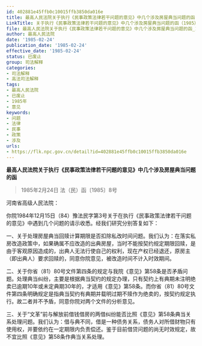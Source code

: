 ```yaml
---
id: 402881e45ffb0c10015ffb3850da016e
title: 最高人民法院关于执行《民事政策法律若干问题的意见》中几个涉及房屋典当问题的函
LinkTitle: 关于执行《民事政策法律若干问题的意见》中几个涉及房屋典当问题的函（1985）
file: 最高人民法院关于执行《民事政策法律若干问题的意见》中几个涉及房屋典当问题的函_19850224_402881e45ffb0c10015ffb3850da016e.docx
author: 最高人民法院
date: '1985-02-24'
publication_date: '1985-02-24'
effective_date: '1985-02-24'
status: 已废止
group: 司法解释
categories:
- 司法解释
- 高法司法解释
tags:
- 最高人民法院
- 已废止
- 1985年
- 意见
keywords:
- 问题
- 法律
- 民事
- 政策
- 涉及
urls:
- https://flk.npc.gov.cn/detail?id=402881e45ffb0c10015ffb3850da016e
---
```


**最高人民法院关于执行《民事政策法律若干问题的意见》中几个涉及房屋典当问题的函**

> 1985年2月24日 法（民）函〔1985〕8号

河南省高级人民法院：

你院1984年12月15日（84）豫法民字第3号关于在执行《民事政策法律若干问题的意见》中遇到几个问题的请示收悉。经我们研究分别答复如下：

一、关于处理房屋典当回赎计算期限是否扣除私改时间问题。我们认为：在落实私房改造政策中，如果确属不应改造的出典房屋，当时不能按契约规定期限回赎，是由于客观原因造成的，出典人无法行使自己的权利，现在产权已经退还，原房主（即出典人）要求回赎的，同意你院意见，被改造时间不计入时效期间。

二、关于你省（81）80号文件第四条的规定与我院《意见》第58条是否矛盾问题。处理典当纠纷，主要是根据典当契约的规定办理，只有契约上有典期未注明绝卖已逾期10年或未定典期30年的，才适用《意见》第58条。而你省（81）80号文件第四条明确规定是指典当契约有典期并载明过期不赎作为绝卖的，按契约规定执行。故二者并不予盾，同意你院对两个文件的分析意见。

三、关于“文革”前与解放前借钱借房的两借纠纷能否比照《意见》第58条典当关系处理问题。我们认为：借与典不同，借是一种债务关系，债务人对所借财物只有使用权，并要依约在一定期限内负责偿还。鉴于目前借贷问题的尚无时效规定，故不宜比照《意见》第58条作典当关系处理。
